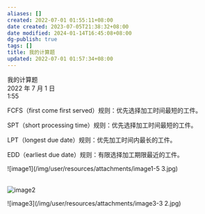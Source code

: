 ```yaml
---
aliases: []
created: 2022-07-01 01:55:11+08:00
date created: 2023-07-05T21:38:32+08:00
date modified: 2024-01-14T16:45:08+08:00
dg-publish: true
tags: []
title: 我的计算题
updated: 2022-07-01 01:57:34+08:00
---
```


我的计算题  
2022 年 7 月 1 日  
1:55

FCFS（first come first served）规则：优先选择加工时间最短的工件。

SPT（short processing time）规则：优先选择加工时间最短的工件。

LPT（longest due date）规则：优先加工时间内最长的工件。

EDD（earliest due date）规则：有限选择加工期限最近的工件。

![image1](/img/user/resources/attachments/image1-5 3.jpg)

|    |    |
|-----|-----|

![image2](/img/user/resources/attachments/image2-4.jpg)

![image3](/img/user/resources/attachments/image3-3 2.jpg)